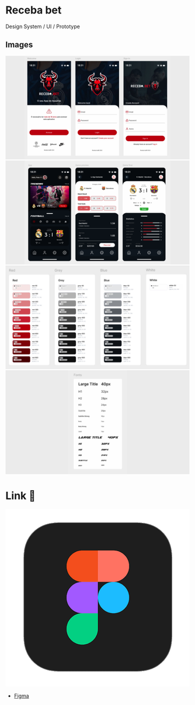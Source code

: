 # Receba bet

Design System / UI / Prototype

## Images

![](./1.jpg)
![](./2.png)
![](./3.jpg)
![](./4.jpg)


# Link 🔗


![](./figmalogo.png)
- [Figma](https://www.figma.com/design/ecOMCzZoPGpRR4lQPsPt9M/Receba-bet-Design-System-%2F-UI-%2F-Prot%C3%B3tipo?node-id=0-1&t=PTUh0jsksh0kh6qL-1)